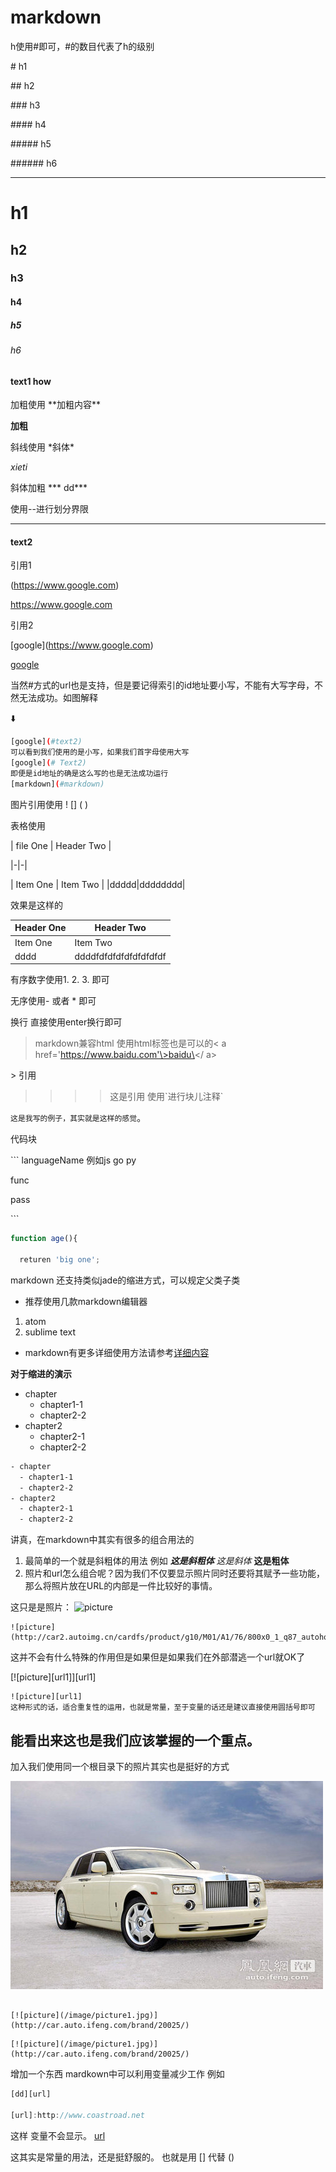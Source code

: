 # markdown
h使用#即可，#的数目代表了h的级别

 \# h1  

 \## h2

 \### h3

 \#### h4

 \##### h5

 \###### h6

---
 # h1

 ## h2

 ### h3

 #### h4

 ##### h5

 ###### h6

#### text1 how

加粗使用 \*\*加粗内容**

 **加粗**


斜线使用 \*斜体\*

 *xieti*

斜体加粗 \*\*\* dd\***

使用\--进行划分界限

***


#### text2
引用1

(https://www.google.com)

https://www.google.com

引用2

\[google](https://www.google.com)

 [google](https://www.google.com)

 当然#方式的url也是支持，但是要记得索引的id地址要小写，不能有大写字母，不然无法成功。如图解释

 ⬇️
 ```bash
 [google](#text2)
 可以看到我们使用的是小写，如果我们首字母使用大写
 [google](# Text2)
 即便是id地址的确是这么写的也是无法成功运行
 [markdown](#markdown)
 ```


 图片引用使用 \! \[\] \( \)


表格使用

   | file One     | Header Two     |

  \|-|-|

  | Item One       | Item Two       |
  |ddddd|dddddddd|

  效果是这样的


  | Header One     | Header Two     |
  |-|-|
  | Item One       | Item Two       |
  |dddd|ddddfdfdfdfdfdfdfdfdf|

有序数字使用1. 2. 3. 即可

无序使用\- 或者 \*  即可

换行 直接使用enter换行即可

> markdown兼容html 使用html标签也是可以的< a href='https://www.baidu.com'\>baidu\</ a>

\> 引用
> >>> 这是引用
使用\`进行块儿注释\`

  `这是我写的例子，其实就是这样的感觉`。


代码块

 \``` languageName 例如js go py

func

pass

\```

```js
function age(){

  returen 'big one';
```

markdown 还支持类似jade的缩进方式，可以规定父类子类


- 推荐使用几款markdown编辑器

 1. atom
 2. sublime text

- markdown有更多详细使用方法请参考[详细内容](http://daringfireball.net/projects/markdown/syntax)

**对于缩进的演示**

- chapter
  - chapter1-1
  - chapter2-2
- chapter2
  - chapter2-1
  - chapter2-2

```bash
- chapter
  - chapter1-1
  - chapter2-2
- chapter2
  - chapter2-1
  - chapter2-2

```
讲真，在markdown中其实有很多的组合用法的

1. 最简单的一个就是斜粗体的用法 例如 ***这是斜粗体*** *这是斜体* **这是粗体**
2. 照片和url怎么组合呢？因为我们不仅要显示照片同时还要将其赋予一些功能，那么将照片放在URL的内部是一件比较好的事情。

这只是是照片：
![picture](http://car2.autoimg.cn/cardfs/product/g10/M01/A1/76/800x0_1_q87_autohomecar__wKgH0VkaUniADswMAAJUx9UYIzY248.jpg)
~~~
![picture](http://car2.autoimg.cn/cardfs/product/g10/M01/A1/76/800x0_1_q87_autohomecar__wKgH0VkaUniADswMAAJUx9UYIzY248.jpg)
~~~
这并不会有什么特殊的作用但是如果但是如果我们在外部潜逃一个url就OK了

[![picture][url1]][url1]

~~~
![picture][url1]
这种形式的话，适合重复性的运用，也就是常量，至于变量的话还是建议直接使用圆括号即可
~~~
能看出来这也是我们应该掌握的一个重点。
---
加入我们使用同一个根目录下的照片其实也是挺好的方式

[![picture](/image/picture1.jpg)](http://car.auto.ifeng.com/brand/20025/)

```

[![picture](/image/picture1.jpg)](http://car.auto.ifeng.com/brand/20025/)

```

```
[![picture](/image/picture1.jpg)](http://car.auto.ifeng.com/brand/20025/)
```

增加一个东西
mardkown中可以利用变量减少工作
例如
```js
[dd][url]

[url]:http://www.coastroad.net
```
这样 变量不会显示。
[url][url]

[url]:http://www.coastroad.net
这其实是常量的用法，还是挺舒服的。
也就是用 [] 代替 ()
